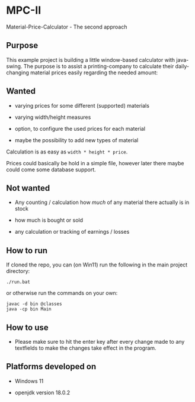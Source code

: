 # MPC-II

Material-Price-Calculator - The second approach

## Purpose

This example project is building a little window-based calculator with java-swing. The purpose is to assist a printing-company to calculate their daily-changing material prices easily regarding the needed amount:

## Wanted

- varying prices for some different (supported) materials

- varying width/height measures

- option, to configure the used prices for each material

- maybe the possibility to add new types of material

Calculation is as easy as `width * height * price`.

Prices could basically be hold in a simple file, however later there maybe could come some database support.

## Not wanted

- Any counting / calculation how *much* of any material there actually is in stock

- how much is bought or sold

- any calculation or tracking of earnings / losses

## How to run

If cloned the repo, you can (on Win11) run the following in the main project directory:

```
./run.bat
```

or otherwise run the commands on your own:

```
javac -d bin @classes
java -cp bin Main
```

## How to use

- Please make sure to hit the enter key after every change made to any textfields to make the changes take effect in the program.

## Platforms developed on

- Windows 11

- openjdk version 18.0.2
